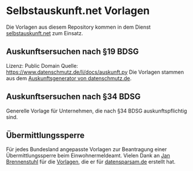 Selbstauskunft.net Vorlagen
===========================

Die Vorlagen aus diesem Repository kommen in dem Dienst [selbstauskunft.net](https://selbstauskunft.net/) zum Einsatz.


Auskunftsersuchen nach §19 BDSG
-------------------------------
Lizenz: Public Domain
Quelle: https://www.datenschmutz.de/li/docs/auskunft.py
Die Vorlagen stammen aus dem [Auskunftsgenerator von datenschmutz.de](https://www.datenschmutz.de/cgi-bin/auskunft).


Auskunftsersuchen nach §34 BDSG
-------------------------------
Generelle Vorlage für Unternehmen, die nach §34 BDSG auskunftspflichtig sind.


Übermittlungssperre
-------------------
Für jedes Bundesland angepasste Vorlagen zur Beantragung einer Übermittlungssperre beim Einwohnermeldeamt.
Vielen Dank an [Jan Brennenstuhl](http://jan.brennenstuhl.me/) für die [Vorlagen](https://github.com/jbspeakr/Vorlagen), die er für [datensparsam.de](https://www.datensparsam.de/) erstellt hat.
